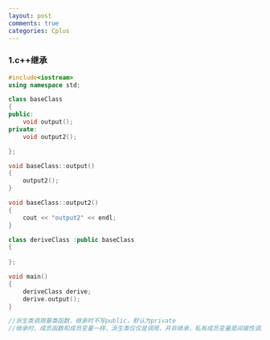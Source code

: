 ```yaml
---
layout: post
comments: true
categories: Cplus
---
```

<script type="text/x-mathjax-config">
  MathJax.Hub.Config({
    tex2jax: {
      skipTags: ['script', 'noscript', 'style', 'textarea', 'pre'],
      inlineMath: [['$','$']]
    }
  });
</script>
<script src='https://cdnjs.cloudflare.com/ajax/libs/mathjax/2.7.5/latest.js?config=TeX-MML-AM_CHTML' async></script>

### 1.c++继承

~~~c++
#include<iostream>
using namespace std;

class baseClass
{
public:
	void output(); 
private:
	void output2();

};

void baseClass::output()
{
	output2();
}

void baseClass::output2()
{
	cout << "output2" << endl;
}

class deriveClass :public baseClass
{
	
};

void main()
{
	deriveClass derive;
	derive.output();
}

//派生类调用基类函数，继承时不写public，默认为private
//继承时，成员函数和成员变量一样，派生类仅仅是调用，并非继承，私有成员变量是间接性调用
~~~



